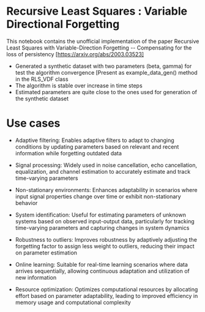 # Recursive Least Squares : Variable Directional Forgetting

This notebook contains the unofficial implementation of the paper Recursive Least Squares with Variable-Direction Forgetting -- Compensating for the loss of persistency [https://arxiv.org/abs/2003.03523]
- Generated a synthetic dataset with two parameters (beta, gamma) for test the algorithm convergence [Present as example_data_gen() method in the RLS_VDF class
- The algorithm is stable over increase in time steps
- Estimated parameters are quite close to the ones used for generation of the synthetic dataset
# Use cases
- Adaptive filtering: Enables adaptive filters to adapt to changing conditions by updating parameters based on relevant and recent information while forgetting outdated data

- Signal processing: Widely used in noise cancellation, echo cancellation, equalization, and channel estimation to accurately estimate and track time-varying parameters

- Non-stationary environments: Enhances adaptability in scenarios where input signal properties change over time or exhibit non-stationary behavior

- System identification: Useful for estimating parameters of unknown systems based on observed input-output data, particularly for tracking time-varying parameters and capturing changes in system dynamics

- Robustness to outliers: Improves robustness by adaptively adjusting the forgetting factor to assign less weight to outliers, reducing their impact on parameter estimation

- Online learning: Suitable for real-time learning scenarios where data arrives sequentially, allowing continuous adaptation and utilization of new information

- Resource optimization: Optimizes computational resources by allocating effort based on parameter adaptability, leading to improved efficiency in memory usage and computational complexity
